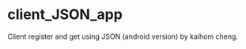client_JSON_app
===============

Client register and get using JSON (android version) by kaihom cheng.
